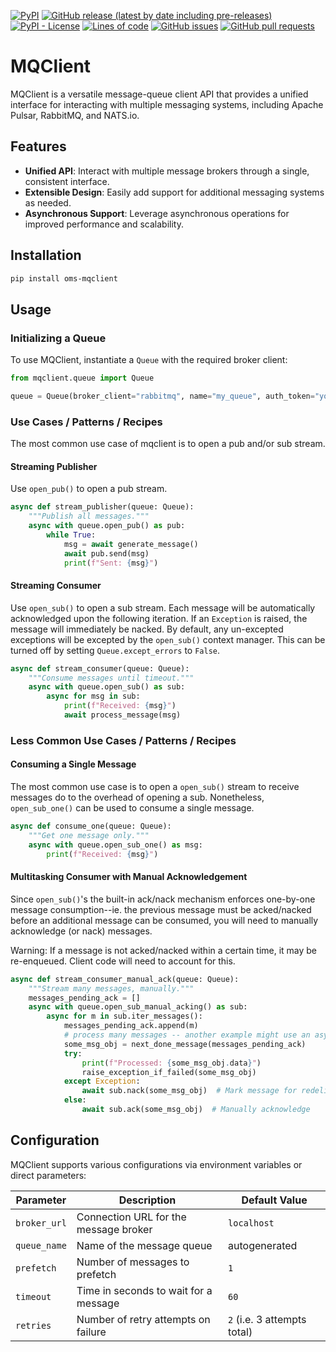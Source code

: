 <!--- Top of README Badges (automated) --->
[![PyPI](https://img.shields.io/pypi/v/oms-mqclient)](https://pypi.org/project/oms-mqclient/) [![GitHub release (latest by date including pre-releases)](https://img.shields.io/github/v/release/Observation-Management-Service/MQClient?include_prereleases)](https://github.com/Observation-Management-Service/MQClient/) [![PyPI - License](https://img.shields.io/pypi/l/oms-mqclient)](https://github.com/Observation-Management-Service/MQClient/blob/master/LICENSE) [![Lines of code](https://img.shields.io/tokei/lines/github/Observation-Management-Service/MQClient)](https://github.com/Observation-Management-Service/MQClient/) [![GitHub issues](https://img.shields.io/github/issues/Observation-Management-Service/MQClient)](https://github.com/Observation-Management-Service/MQClient/issues?q=is%3Aissue+sort%3Aupdated-desc+is%3Aopen) [![GitHub pull requests](https://img.shields.io/github/issues-pr/Observation-Management-Service/MQClient)](https://github.com/Observation-Management-Service/MQClient/pulls?q=is%3Apr+sort%3Aupdated-desc+is%3Aopen)
<!--- End of README Badges (automated) --->

# MQClient

MQClient is a versatile message-queue client API that provides a unified interface for interacting with multiple messaging systems, including Apache Pulsar, RabbitMQ, and NATS.io.

## Features

- **Unified API**: Interact with multiple message brokers through a single, consistent interface.
- **Extensible Design**: Easily add support for additional messaging systems as needed.
- **Asynchronous Support**: Leverage asynchronous operations for improved performance and scalability.

## Installation

```bash
pip install oms-mqclient
```

## Usage

### Initializing a Queue

To use MQClient, instantiate a `Queue` with the required broker client:

```python
from mqclient.queue import Queue

queue = Queue(broker_client="rabbitmq", name="my_queue", auth_token="your-auth-token")
```

### Use Cases / Patterns / Recipes

The most common use case of mqclient is to open a pub and/or sub stream.

#### **Streaming Publisher**

Use `open_pub()` to open a pub stream.

```python
async def stream_publisher(queue: Queue):
    """Publish all messages."""
    async with queue.open_pub() as pub:
        while True:
            msg = await generate_message()
            await pub.send(msg)
            print(f"Sent: {msg}")
```

#### **Streaming Consumer**

Use `open_sub()` to open a sub stream. Each message will be automatically acknowledged upon the following iteration. If an `Exception` is raised, the message will immediately be nacked. By default, any un-excepted exceptions will be excepted by the `open_sub()` context manager. This can be turned off by setting `Queue.except_errors` to `False`.

```python
async def stream_consumer(queue: Queue):
    """Consume messages until timeout."""
    async with queue.open_sub() as sub:
        async for msg in sub:
            print(f"Received: {msg}")
            await process_message(msg)
```

### Less Common Use Cases / Patterns / Recipes

#### **Consuming a Single Message**

The most common use case is to open a `open_sub()` stream to receive messages do to the overhead of opening a sub. Nonetheless, `open_sub_one()` can be used to consume a single message.

```python
async def consume_one(queue: Queue):
    """Get one message only."""
    async with queue.open_sub_one() as msg:
        print(f"Received: {msg}")
```

#### **Multitasking Consumer with Manual Acknowledgement**

Since `open_sub()`'s the built-in ack/nack mechanism enforces one-by-one message consumption--ie. the previous message must be acked/nacked before an additional message can be consumed, you will need to manually acknowledge (or nack) messages.

Warning: If a message is not acked/nacked within a certain time, it may be re-enqueued. Client code will need to account for this.

```python
async def stream_consumer_manual_ack(queue: Queue):
    """Stream many messages, manually."""
    messages_pending_ack = []
    async with queue.open_sub_manual_acking() as sub:
        async for m in sub.iter_messages():
            messages_pending_ack.append(m)
            # process many messages -- another example might use an async-multitasking pool
            some_msg_obj = next_done_message(messages_pending_ack)
            try:
                print(f"Processed: {some_msg_obj.data}")
                raise_exception_if_failed(some_msg_obj)
            except Exception:
                await sub.nack(some_msg_obj)  # Mark message for redelivery
            else:
                await sub.ack(some_msg_obj)  # Manually acknowledge
```

## Configuration

MQClient supports various configurations via environment variables or direct parameters:

| Parameter    | Description                           | Default Value               |
|--------------|---------------------------------------|-----------------------------|
| `broker_url` | Connection URL for the message broker | `localhost`                 |
| `queue_name` | Name of the message queue             | autogenerated               
| `prefetch`   | Number of messages to prefetch        | `1`                         |
| `timeout`    | Time in seconds to wait for a message | `60`                        |
| `retries`    | Number of retry attempts on failure   | `2` (i.e. 3 attempts total) |
